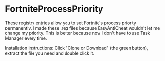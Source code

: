 # FortniteProcessPriority

These registry entries allow you to set Fortnite's process priority permanently. I made these .reg files because EasyAntiCheat wouldn't let me change my priority. This is better because now I don't have to use Task Manager every time.

Installation instructions:
Click "Clone or Download" (the green button), extract the file you need and double click it.
